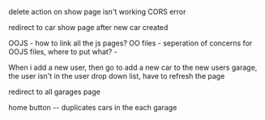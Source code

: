 delete action on show page isn't working CORS error

redirect to car show page after new car created

OOJS - how to link all the js pages? OO files
     - seperation of concerns for OOJS files, where to put what?
     -


When i add a new user, then go to add a new car to the new users garage, the user isn't in the user drop down list,
    have to refresh the page
    

redirect to all garages page 

home button -- duplicates cars in the each garage


